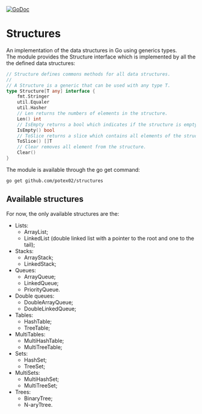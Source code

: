 [![GoDoc](https://godoc.org/github.com/potex02/structures?status.svg)](https://godoc.org/github.com/potex02/structures)
# Structures
An implementation of the data structures in Go using generics types.<br/>
The module provides the Structure interface which is implemented by all the the defined data structures:
```go
// Structure defines commons methods for all data structures.
//
// A Structure is a generic that can be used with any type T.
type Structure[T any] interface {
	fmt.Stringer
	util.Equaler
	util.Hasher
	// Len returns the numbers of elements in the structure.
	Len() int
	// IsEmpty returns a bool which indicates if the structure is empty or not.
	IsEmpty() bool
	// ToSlice returns a slice which contains all elements of the structure.
	ToSlice() []T
	// Clear removes all element from the structure.
	Clear()
}
```
The module is available through the go get command:
```
go get github.com/potex02/structures
```
## Available structures
For now, the only available structures are the:
- Lists:
	- ArrayList;
	- LinkedList (double linked list with a pointer to the root and one to the tail);
- Stacks:
	- ArrayStack;
	- LinkedStack;
- Queues:
	- ArrayQueue;
	- LinkedQueue;
	- PriorityQueue.
- Double queues:
	- DoubleArrayQueue;
	- DoubleLinkedQueue;
- Tables:
	- HashTable;
	- TreeTable;
- MultiTables:
	- MultiHashTable;
	- MultiTreeTable;
- Sets:
	- HashSet;
	- TreeSet;
- MultiSets:
	- MultiHashSet;
	- MultiTreeSet;
- Trees:
	- BinaryTree;
	- N-aryTtree.